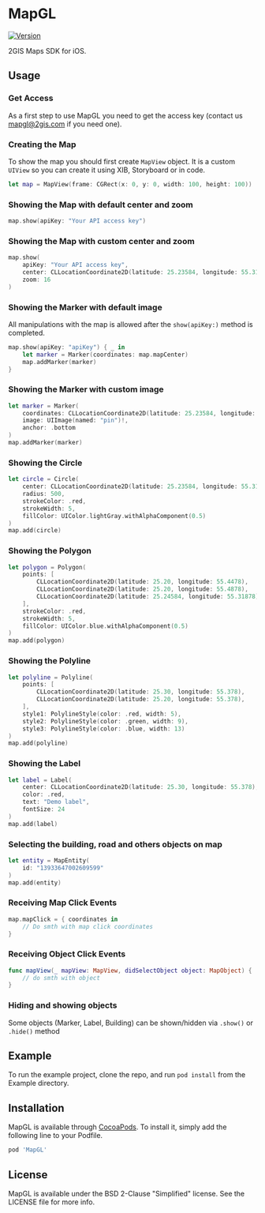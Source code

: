 # MapGL
[![Version](https://img.shields.io/cocoapods/v/MapGL.svg?style=flat)](https://cocoapods.org/pods/MapGL)

2GIS Maps SDK for iOS.

## Usage

### Get Access
As a first step to use MapGL you need to get the access key (contact us mapgl@2gis.com if you need one).

### Creating the Map
To show the map you should first create `MapView` object. It is a custom `UIView` so you can create it using XIB, Storyboard or in code.

```swift
let map = MapView(frame: CGRect(x: 0, y: 0, width: 100, height: 100))
```

### Showing the Map with default center and zoom

```swift
map.show(apiKey: "Your API access key")
```

### Showing the Map with custom center and zoom

```swift
map.show(
    apiKey: "Your API access key",
    center: CLLocationCoordinate2D(latitude: 25.23584, longitude: 55.31878),
    zoom: 16
)
```

### Showing the Marker with default image
All manipulations with the map is allowed after the `show(apiKey:)` method is completed.

```swift
map.show(apiKey: "apiKey") { _ in
    let marker = Marker(coordinates: map.mapCenter)
    map.addMarker(marker)
}
```

### Showing the Marker with custom image

```swift
let marker = Marker(
    coordinates: CLLocationCoordinate2D(latitude: 25.23584, longitude: 55.31878),
    image: UIImage(named: "pin")!,
    anchor: .bottom
)
map.addMarker(marker)
```

### Showing the Circle

```swift
let circle = Circle(
    center: CLLocationCoordinate2D(latitude: 25.23584, longitude: 55.31878),
    radius: 500,
    strokeColor: .red,
    strokeWidth: 5,
    fillColor: UIColor.lightGray.withAlphaComponent(0.5)
)
map.add(circle)
```


### Showing the Polygon

```swift
let polygon = Polygon(
    points: [
        CLLocationCoordinate2D(latitude: 25.20, longitude: 55.4478),
        CLLocationCoordinate2D(latitude: 25.20, longitude: 55.4878),
        CLLocationCoordinate2D(latitude: 25.24584, longitude: 55.31878),
    ],
    strokeColor: .red,
    strokeWidth: 5,
    fillColor: UIColor.blue.withAlphaComponent(0.5)
)
map.add(polygon)
```

### Showing the Polyline

```swift
let polyline = Polyline(
    points: [
        CLLocationCoordinate2D(latitude: 25.30, longitude: 55.378),
        CLLocationCoordinate2D(latitude: 25.20, longitude: 55.378),
    ],
    style1: PolylineStyle(color: .red, width: 5),
    style2: PolylineStyle(color: .green, width: 9),
    style3: PolylineStyle(color: .blue, width: 13)
)
map.add(polyline)
```


### Showing the Label

```swift
let label = Label(
	center: CLLocationCoordinate2D(latitude: 25.30, longitude: 55.378),
	color: .red,
	text: "Demo label",
	fontSize: 24
)
map.add(label)
```

### Selecting the building, road and others objects on map

```swift
let entity = MapEntity(
	id: "13933647002609599"
)
map.add(entity)
```

### Receiving Map Click Events

```swift
map.mapClick = { coordinates in
    // Do smth with map click coordinates
}
```

### Receiving Object Click Events

```swift
func mapView(_ mapView: MapView, didSelectObject object: MapObject) {
    // do smth with object
}
```

### Hiding and showing objects

Some objects (Marker, Label, Building) can be shown/hidden via `.show()` or `.hide()` method

## Example
To run the example project, clone the repo, and run `pod install` from the Example directory.

## Installation
MapGL is available through [CocoaPods](https://cocoapods.org). To install
it, simply add the following line to your Podfile.

```ruby
pod 'MapGL'
```

## License
MapGL is available under the BSD 2-Clause "Simplified" license. See the LICENSE file for more info.
